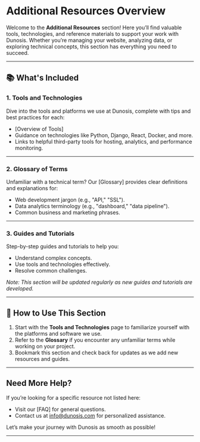 # Additional Resources Overview

Welcome to the **Additional Resources** section! Here you’ll find valuable tools, technologies, and reference materials to support your work with Dunosis. Whether you’re managing your website, analyzing data, or exploring technical concepts, this section has everything you need to succeed.

---

## 📚 What's Included

### 1. Tools and Technologies
Dive into the tools and platforms we use at Dunosis, complete with tips and best practices for each:

- [Overview of Tools]
- Guidance on technologies like Python, Django, React, Docker, and more.
- Links to helpful third-party tools for hosting, analytics, and performance monitoring.

---

### 2. Glossary of Terms
Unfamiliar with a technical term? Our [Glossary] provides clear definitions and explanations for:

- Web development jargon (e.g., "API," "SSL").
- Data analytics terminology (e.g., "dashboard," "data pipeline").
- Common business and marketing phrases.

---

### 3. Guides and Tutorials
Step-by-step guides and tutorials to help you:

- Understand complex concepts.
- Use tools and technologies effectively.
- Resolve common challenges.

*Note: This section will be updated regularly as new guides and tutorials are developed.*

---

## 🎯 How to Use This Section

1. Start with the **Tools and Technologies** page to familiarize yourself with the platforms and software we use.
2. Refer to the **Glossary** if you encounter any unfamiliar terms while working on your project.
3. Bookmark this section and check back for updates as we add new resources and guides.

---

## Need More Help?

If you’re looking for a specific resource not listed here:

- Visit our [FAQ] for general questions.
- Contact us at [info@dunosis.com](mailto:info@dunosis.com) for personalized assistance.

Let’s make your journey with Dunosis as smooth as possible!

---
